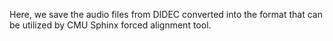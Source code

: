 Here, we save the audio files from DIDEC converted into the format that can be utilized by CMU Sphinx forced alignment tool.